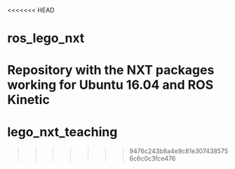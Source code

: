 <<<<<<< HEAD
# ros_lego_nxt
Repository with the NXT packages working for Ubuntu 16.04 and ROS Kinetic
=======
# lego_nxt_teaching
>>>>>>> 9476c243b8a4e9c81e3074385756c6c0c3fce476
